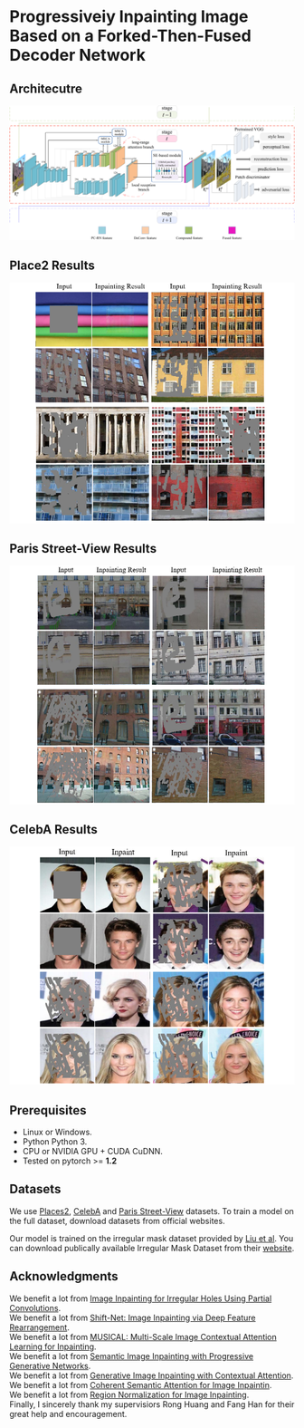 #  Progressiveiy Inpainting Image Based on a Forked-Then-Fused Decoder Network
##  Architecutre
![Network](https://github.com/yabg-shuai666/Inpainting/blob/main/Results/Network.png)
## Place2 Results
![Place2](https://github.com/yabg-shuai666/Inpainting/blob/main/Results/Place2.png)
## Paris Street-View Results
![Paris Street-View](https://github.com/yabg-shuai666/Inpainting/blob/main/Results/ParisStreetView.png)
## CelebA Results
![CelebA](https://github.com/yabg-shuai666/Inpainting/blob/main/Results/CelebA.png)

## Prerequisites
- Linux or Windows.
- Python Python 3.
- CPU or NVIDIA GPU + CUDA CuDNN.
- Tested on pytorch >= **1.2**

## Datasets
We use [Places2](http://places2.csail.mit.edu/), [CelebA](http://mmlab.ie.cuhk.edu.hk/projects/CelebA.html) and [Paris Street-View](https://github.com/pathak22/context-encoder) datasets. To train a model on the full dataset, download datasets from official websites.

Our model is trained on the irregular mask dataset provided by [Liu et al](https://arxiv.org/abs/1804.07723). You can download publically available Irregular Mask Dataset from their [website](http://masc.cs.gmu.edu/wiki/partialconv).

## Acknowledgments
We benefit a lot from [Image Inpainting for Irregular Holes Using Partial Convolutions](https://github.com/NVIDIA/partialconv.git).   
We benefit a lot from [Shift-Net: Image Inpainting via Deep Feature Rearrangement](https://github.com/Zhaoyi-Yan/Shift-Net).  
We benefit a lot from [MUSICAL: Multi-Scale Image Contextual Attention Learning for Inpainting](https://github.com/wangning-001/MUSICAL.git).  
We benefit a lot from [Semantic Image Inpainting with Progressive Generative Networks](https://github.com/crashmoon/Progressive-Generative-Networks.git).  
We benefit a lot from [Generative Image Inpainting with Contextual Attention](https://github.com/JiahuiYu/generative_inpainting).  
We benefit a lot from [Coherent Semantic Attention for Image Inpaintin](https://github.com/KumapowerLIU/CSA-inpainting).  
We benefit a lot from [Region Normalization for Image Inpainting](https://github.com/geekyutao/RN.git).     
Finally, I sincerely thank my supervisiors Rong Huang and Fang Han for their great help and encouragement.    
